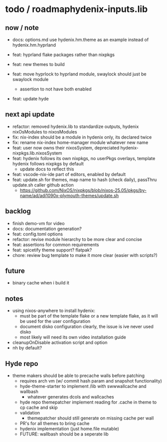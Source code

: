 
# todo / roadmaphydenix-inputs.lib

## now / note

- docs: options.md use hydenix.hm.theme as an example instead of hydenix.hm.hyprland
- feat: hyprland flake packages rather than nixpkgs
- feat: new themes to build
- feat: move hyprlock to hyprland module, swaylock should just be swaylock module
  - assertion to not have both enabled

- feat: update hyde

## next api update

- refactor: removed hydenix.lib to standardize outputs, hydenix nixOsModules to nixosModules
- fix: nix-index should be a module in hydenix only, its declared twice
- fix: rename nix-index home-manager module whatever new name
- feat: user now owns their nixosSystem, depreciated hydenix-nixpkgs.lib.nixosSystem
- feat: hydenix follows its own nixpkgs, no userPkgs overlays, template hydenix follows nixpkgs by default
  - update docs to reflect this
- feat: vscode-nix-ide part of editors, enabled by default
- feat: update.sh for themes, map name to hash (check daily), passThru update.sh caller github action
  - <https://github.com/NixOS/nixpkgs/blob/nixos-25.05/pkgs/by-name/ad/adi1090x-plymouth-themes/update.sh>

## backlog

- finish demo-vm for video
- docs: documentation generation?
- feat: config.toml options
- refactor: revise module hierarchy to be more clear and concise
- feat: assertions for common requirements
- feat: spicetify theme support? flatpak?
- chore: review bug template to make it more clear (easier with scripts?)

## future

- binary cache when i build it

## notes

- using nixos-anywhere to install hydenix:
  - must be part of the template flake or a new template flake, as it will be used for the user configuration
  - document disko configuration clearly, the issue is ive never used disko
  - most likely will need its own video installation guide
- cleanupOnDisable activation script and option
- nh by default?

## Hyde repo

- theme makers should be able to precache walls before patching
  - requires arch vm (w/ commit hash param and snapshot functionality)
  - hyde-theme-starter to implement /lib with swwwallcache and wallbash
    - whatever generates dcols and wallcaches
  - hyde repo themepatcher implement reading for .cache in theme to cp cache and skip
  - validation
    - themepatcher should still generate on missing cache per wall
  - PR's for all themes to bring cache
  - hydenix implementation (just home.file mutable)
  - FUTURE: wallbash should be a seperate lib
